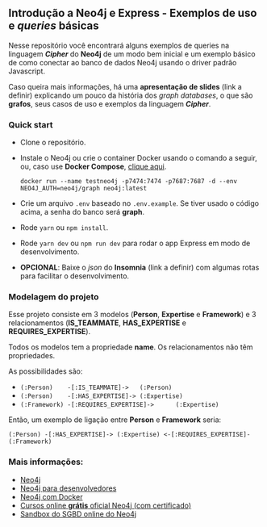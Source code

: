 ## Introdução a Neo4j e Express - Exemplos de uso e *queries* básicas

Nesse repositório você encontrará alguns exemplos de queries na linguagem ***Cipher*** do **Neo4j** de um modo bem inicial e um exemplo básico de como conectar ao banco de dados Neo4j usando o driver padrão Javascript.

Caso queira mais informações, há uma **apresentação de slides** (link a definir) explicando um pouco da história dos *graph databases*, o que são **grafos**, seus casos de uso e exemplos da linguagem ***Cipher***.

### Quick start

- Clone o repositório.
- Instale o Neo4j ou crie o container Docker usando o comando a seguir, ou, caso use **Docker Compose**, [clique aqui](https://neo4j.com/developer/docker-run-neo4j/).

   `docker run --name testneo4j -p7474:7474 -p7687:7687 -d --env NEO4J_AUTH=neo4j/graph neo4j:latest`
- Crie um arquivo `.env` baseado no `.env.example`. Se tiver usado o código acima, a senha do banco será **graph**.
- Rode `yarn` ou `npm install`.
- Rode `yarn dev` ou `npm run dev` para rodar o app Express em modo de desenvolvimento.
- **OPCIONAL**: Baixe o *json* do **Insomnia** (link a definir) com algumas rotas para facilitar o desenvolvimento.

### Modelagem do projeto

Esse projeto consiste em 3 modelos (**Person**, **Expertise** e **Framework**) e 3 relacionamentos (**IS_TEAMMATE**, **HAS_EXPERTISE** e **REQUIRES_EXPERTISE**).

Todos os modelos tem a propriedade **name**. Os relacionamentos não têm propriedades.

As possibilidades são:
  - `(:Person)    -[:IS_TEAMMATE]->   (:Person)`
  - `(:Person)    -[:HAS_EXPERTISE]-> (:Expertise)`
  - `(:Framework) -[:REQUIRES_EXPERTISE]->      (:Expertise)`

Então, um exemplo de ligação entre **Person** e **Framework** seria:

  `(:Person) -[:HAS_EXPERTISE]-> (:Expertise) <-[:REQUIRES_EXPERTISE]- (:Framework)`

### Mais informações:
- [Neo4j](https://neo4j.com/)
- [Neo4j para desenvolvedores](https://neo4j.com/developer/)
- [Neo4j com Docker](https://neo4j.com/developer/docker-run-neo4j/)
- [Cursos online **grátis** oficial Neo4j (com certificado)](https://neo4j.com/graphacademy/online-training/)
- [Sandbox do SGBD online do Neo4j](https://neo4j.com/sandbox/)
